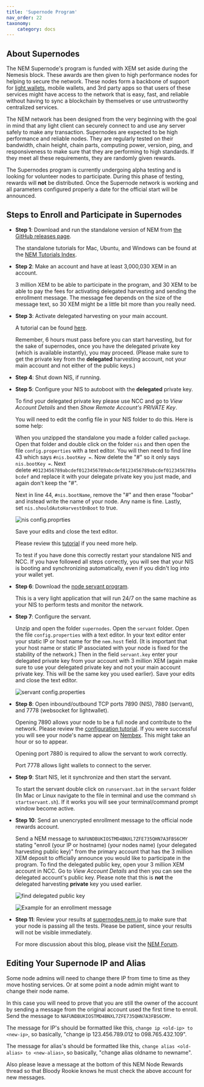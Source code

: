 ```yaml
---
title: 'Supernode Program'
nav_order: 22
taxonomy:
    category: docs
---
```


## About Supernodes

The NEM Supernode's program is funded with XEM set aside during the Nemesis block. These awards are then given to high performance nodes for helping to secure the network. These nodes form a backbone of support for [light wallets](http://nem.ghost.io/lightwallet/), mobile wallets, and 3rd party apps so that users of these services might have access to the network that is easy, fast, and reliable without having to sync a blockchain by themselves or use untrustworthy centralized services.

The NEM network has been designed from the very beginning with the goal in mind that any light client can securely connect to and use any server safely to make any transaction. Supernodes are expected to be high performance and reliable nodes. They are regularly tested on their bandwidth, chain height, chain parts, computing power, version, ping, and responsiveness to make sure that they are performing to high standards. If they meet all these requirements, they are randomly given rewards.

The Supernodes program is currently undergoing alpha testing and is looking for volunteer nodes to participate. During this phase of testing, rewards will **not** be distributed. Once the Supernode network is working and all parameters configured properly a date for the official start will be announced.

## Steps to Enroll and Participate in Supernodes

- **Step 1**: Download and run the standalone version of NEM from [the GitHub releases page](https://github.com/NemProject/NanoWallet/releases).

  The standalone tutorials for Mac, Ubuntu, and Windows can be found at the [NEM Tutorials Index](http://nem.ghost.io/nem-tutorial-list/).

- **Step 2**: Make an account and have at least 3,000,030 XEM in an account.

  3 million XEM to be able to participate in the program, and 30 XEM to be able to pay the fees for activating delegated harvesting and sending the enrollment message. The message fee depends on the size of the message text, so 30 XEM might be a little bit more than you really need.

- **Step 3**: Activate delegated harvesting on your main account.

  A tutorial can be found [here](http://nem.ghost.io/how-to-use-delegated-harvesting/).
  
  Remember, 6 hours must pass before you can start harvesting, but for the sake of supernodes, once you have the delegated private key (which is available instantly), you may proceed. (Please make sure to get the private key from the **delegated** harvesting account, not your main account and not either of the public keys.)

- **Step 4**: Shut down NIS, if running.

- **Step 5**: Configure your NIS to autoboot with the **delegated** private key.

  To find your delegated private key please use NCC and go to *View Account Details* and then *Show Remote Account's PRIVATE Key*.

  You will need to edit the config file in your NIS folder to do this. Here is some help:

  When you unzipped the standalone you made a folder called ``package``. Open that folder and double click on the folder ``nis`` and then open the file ``config.properties`` with a text editor. You will then need to find line 43 which says ``#nis.bootKey =``. Now delete the "#" so it only says  ``nis.bootKey =``. Next delete ``#0123456789abcdef0123456789abcdef0123456789abcdef0123456789abcdef`` and replace it with your delegate private key you just made, and again don't keep the "#".

  Next in line 44, ``#nis.bootName``, remove the "#" and then erase "foobar" and instead write the name of your node. Any name is fine. Lastly, set ``nis.shouldAutoHarvestOnBoot`` to true.

  ![nis config.proprties](Screenshot-2016-02-07-05-25-08.png)

  Save your edits and close the text editor.

  Please review this [tutorial](http://nem.ghost.io/nis-auto-start-and-auto-harvest/) if you need more help.

  To test if you have done this correctly restart your standalone NIS and NCC. If you have followed all steps correctly, you will see that your NIS is booting and synchronizing automatically, even if you didn't log into your wallet yet.

- **Step 6**: Download the [node servant program](https://drive.google.com/open?id=0B_0Z9jDGHPxPVmdCVDFTT25CXzg).
  
  This is a very light application that will run 24/7 on the same machine as your NIS to perform tests and monitor the network.

- **Step 7**: Configure the servant.

  Unzip and open the folder ``supernodes``. Open the ``servant`` folder. Open the file ``config.properties`` with a text editor. In your text editor enter your static IP or host name for the ``nem.host`` field. (It is important that your host name or static IP associated with your node is fixed for the stability of the network.) Then in the field ``servant.key`` enter your delegated private key from your account with 3 million XEM (again make sure to use your delegated private key and not your main account private key. This will be the same key you used earlier). Save your edits and close the text editor.

  ![servant config.properties](Screenshot-2016-01-06-14-07-35-copy-1.png)

- **Step 8**: Open inbound/outbound TCP ports 7890 (NIS), 7880 (servant), and 7778 (websocket for lightwallet).

  Opening 7890 allows your node to be a full node and contribute to the network. Please review the [configuration tutorial](http://nem.ghost.io/easy-configuration-guide-opening-port-7890/). If you were successful you will see your node's name appear on [Nembex](http://chain.nem.ninja/#/nodes/). This might take an hour or so to appear.

  Opening port 7880 is required to allow the servant to work correctly.

  Port 7778 allows light wallets to connect to the server.

- **Step 9**: Start NIS, let it synchronize and then start the servant.

  To start the servant double click on ``runservant.bat`` in the ``servant`` folder (In Mac or Linux navigate to the file in terminal and use the command ``sh startservant.sh``). If it works you will see your terminal/command prompt window become active.

- **Step 10**: Send an unencrypted enrollment message to the official node rewards account.

  Send a NEM message to ``NAFUNDBUKIOSTMD4BNXL7ZFE735QHN7A3FBS6CMY`` stating "enroll (your IP or hostname) (your nodes name) (your delegated harvesting public key)" from the primary account that has the 3 million XEM deposit to officially announce you would like to participate in the program. To find the delegated public key, open your 3 million XEM account in NCC. Go to *View Account Details* and then you can see the delegated account's public key. Please note that this is **not** the delegated harvesting **private** key you used earlier.

  ![find delegated public key](delegated-key.png)

  ![Example for an enrollment message](enroll-1.png)

- **Step 11**: Review your results at [supernodes.nem.io](http://supernodes.nem.io/) to make sure that your node is passing all the tests. Please be patient, since your results will not be visible immediately.

  For more discussion about this blog, please visit the [NEM Forum](https://web.archive.org/web/20210814074405/https://forum.nem.io/t/nem-supernode-rewards-program/1735).

## Editing Your Supernode IP and Alias

Some node admins will need to change there IP from time to time as they move hosting services. Or at some point a node admin might want to change their node name.

In this case you will need to prove that you are still the owner of the account by sending a message from the original account used the first time to enroll. Send the message to ``NAFUNDBUKIOSTMD4BNXL7ZFE735QHN7A3FBS6CMY``.

The message for IP's should be formatted like this, `change ip <old-ip> to <new-ip>`, so basically, "change ip 123.456.789.012 to 098.765.432.109".

The message for alias's should be formatted like this, `change alias <old-alias> to <new-alias>`, so basically, "change alias oldname to newname".

Also please leave a message at the bottom of this NEM Node Rewards thread so that Bloody Rookie knows he must check the above account for new messages.
